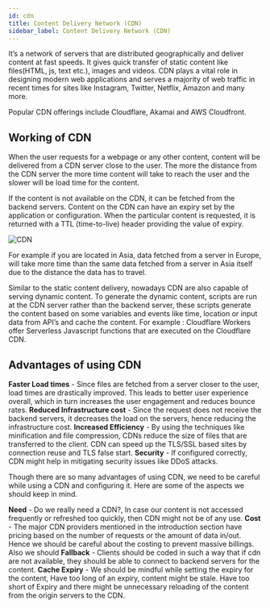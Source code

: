 ```yaml
---
id: cdn
title: Content Delivery Network (CDN)
sidebar_label: Content Delivery Network (CDN)
---
```


It’s a network of servers that are distributed geographically and deliver content at fast speeds. It gives quick transfer of static content like files(HTML, js, text etc.), images and videos.
CDN plays a vital role in designing modern web applications and serves a majority of web traffic in recent times for sites like Instagram, Twitter, Netflix, Amazon and many more.

Popular CDN offerings include Cloudflare, Akamai and AWS Cloudfront.

## Working of CDN

When the user requests for a webpage or any other content, content will be delivered from a CDN server close to the user. The more the distance from the CDN server the more time content will take to reach the user and the slower will be load time for the content.

If the content is not available on the CDN, it can be fetched from the backend servers. Content on the CDN can have an expiry set by the application or configuration.  When the particular content is requested, it is returned with a TTL (time-to-live) header providing the value of expiry.

![CDN](/img/cdn/cdn.jpg)


For example if you are located in Asia, data fetched from a server in Europe, will take more time than the same data fetched from a server in Asia itself due to the distance the data has to travel.

Similar to the static content delivery, nowadays CDN are also capable of serving dynamic content. To generate the dynamic content, scripts are run at the CDN server rather than the backend server,  these scripts generate the content based on some variables and events like time, location or input data from API’s  and cache the content. For example : Cloudflare Workers offer Serverless Javascript functions that are executed on the Cloudflare CDN.

## Advantages of using CDN

**Faster Load times** - Since files are fetched from a server closer to the user, load times are drastically improved. This leads to better user experience overall, which in turn increases the user engagement and reduces bounce rates. 
**Reduced Infrastructure cost** - Since the request does not receive the backend servers, it decreases the load on the servers, hence reducing the infrastructure cost.
**Increased Efficiency** - By using the techniques like minification and file compression, CDNs reduce the size of files that are transferred to the client. CDN can speed up the TLS/SSL based sites by connection reuse and TLS false start.
**Security** -  If configured correctly, CDN might help in mitigating security issues like DDoS attacks.


Though there are so many advantages of using CDN, we need to be careful while using a CDN and configuring it. Here are some of the aspects we should keep in mind.
	
**Need** - Do we really need a CDN?, In case our content is not accessed frequently or refreshed too quickly, then CDN might not be of any use.
**Cost** - The major CDN providers mentioned in the introduction section have pricing based on the number of requests or the amount of data in/out. Hence we should be careful about the costing to prevent massive billings. Also we should 
**Fallback** - Clients should be coded in such a way that if cdn are not available, they should be able to connect to backend servers for the content.
**Cache Expiry** - We should be mindful while setting the expiry for the content, Have too long of an expiry, content might be stale. Have too short of Expiry and there might be unnecessary reloading of the content from the origin servers to the CDN.

